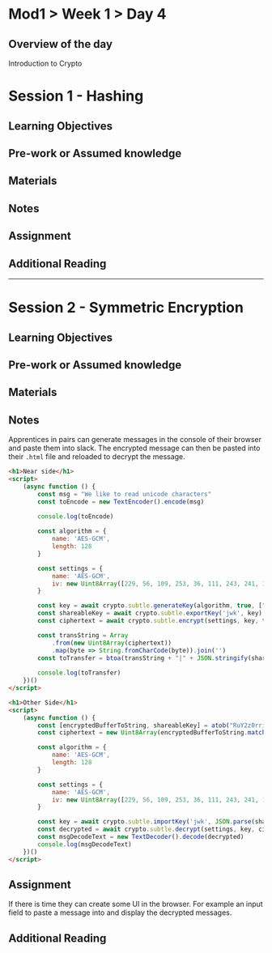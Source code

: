 # Mod1 > Week 1 > Day 4

## Overview of the day

Introduction to Crypto

# Session 1 - Hashing

## Learning Objectives

## Pre-work or Assumed knowledge

## Materials

## Notes

## Assignment

## Additional Reading

<hr/>

# Session 2 - Symmetric Encryption

## Learning Objectives

## Pre-work or Assumed knowledge

## Materials

## Notes

Apprentices in pairs can generate messages in the console of their browser and paste them into slack. The encrypted message can then be pasted into their `.html` file and reloaded to decrypt the message.

```html
<h1>Near side</h1>
<script>
    (async function () {
        const msg = "We like to read unicode characters"
        const toEncode = new TextEncoder().encode(msg)

        console.log(toEncode)
        
        const algorithm = {
            name: 'AES-GCM',
            length: 128
        }

        const settings = {
            name: 'AES-GCM',
            iv: new Uint8Array([229, 56, 109, 253, 36, 111, 243, 241, 13, 56, 220, 129, 127, 237, 6, 73])
        }

        const key = await crypto.subtle.generateKey(algorithm, true, ["encrypt", "decrypt"])
        const shareableKey = await crypto.subtle.exportKey('jwk', key)
        const ciphertext = await crypto.subtle.encrypt(settings, key, toEncode)

        const transString = Array
            .from(new Uint8Array(ciphertext))
            .map(byte => String.fromCharCode(byte)).join('')
        const toTransfer = btoa(transString + "|" + JSON.stringify(shareableKey))
        
        console.log(toTransfer)
    })()
</script>
```

```html
<h1>Other Side</h1>
<script>
    (async function () {
        const [encryptedBufferToString, shareableKey] = atob("RuY2z0rri/YnJPGlvOzze9Nj+hLGQTsvTPXcljNWj/VSSvm9PjTbo3x7ImFsZyI6IkExMjhHQ00iLCJleHQiOnRydWUsImsiOiIxSmRHS081U2pod3FTSUx4bzZSeldBIiwia2V5X29wcyI6WyJlbmNyeXB0IiwiZGVjcnlwdCJdLCJrdHkiOiJvY3QifQ==").split("|")
        const ciphertext = new Uint8Array(encryptedBufferToString.match(/[\s\S]/g).map(ch => ch.charCodeAt(0)))

        const algorithm = {
            name: 'AES-GCM',
            length: 128
        }

        const settings = {
            name: 'AES-GCM',
            iv: new Uint8Array([229, 56, 109, 253, 36, 111, 243, 241, 13, 56, 220, 129, 127, 237, 6, 73])
        }

        const key = await crypto.subtle.importKey('jwk', JSON.parse(shareableKey), algorithm, false, ["decrypt"])
        const decrypted = await crypto.subtle.decrypt(settings, key, ciphertext)
        const msgDecodeText = new TextDecoder().decode(decrypted)
        console.log(msgDecodeText)
    })()  
</script>
```

## Assignment

If there is time they can create some UI in the browser. For example an input field to paste a message into and display the decrypted messages.

## Additional Reading
